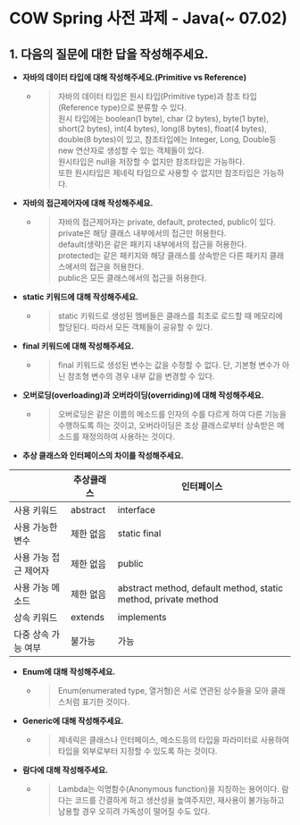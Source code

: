 # COW Spring 사전 과제 - Java(~ 07.02)

## 1. 다음의 질문에 대한 답을 작성해주세요.

- **자바의 데이터 타입에 대해 작성해주세요.(Primitive vs Reference)**
  - > 자바의 데이터 타입은 원시 타입(Primitive type)과 참조 타입(Reference type)으로 분류할 수 있다.</br>원시 타입에는 boolean(1 byte), char (2 bytes), byte(1 byte), short(2 bytes), int(4 bytes), long(8 bytes), float(4 bytes), double(8 bytes)이 있고, 참조타입에는 Integer, Long, Double등 new 연산자로 생성할 수 있는 객체들이 있다.</br>원시타입은 null을 저장할 수 없지만 참조타입은 가능하다.</br>또한 원시타입은 제네릭 타입으로 사용할 수 없지만 참조타입은 가능하다.

- **자바의 접근제어자에 대해 작성해주세요.**
  - > 자바의 접근제어자는 private, default, protected, public이 있다.</br>private은 해당 클래스 내부에서의 접근만 허용한다.</br>default(생략)은 같은 패키지 내부에서의 접근을 허용한다.</br>protected는 같은 패키지와 해당 클래스를 상속받은 다른 패키지 클래스에서의 접근을 허용한다.</br>public은 모든 클래스에서의 접근을 허용한다.

- **static 키워드에 대해 작성해주세요.**
  - > static 키워드로 생성된 멤버들은 클래스를 최초로 로드할 때 메모리에 할당된다. 따라서 모든 객체들이 공유할 수 있다.

- **final 키워드에 대해 작성해주세요.**
  - > final 키워드로 생성된 변수는 값을 수정할 수 없다. 단, 기본형 변수가 아닌 참조형 변수의 경우 내부 값을 변경할 수 있다.

- **오버로딩(overloading)과 오버라이딩(overriding)에 대해 작성해주세요.**
  - > 오버로딩은 같은 이름의 메소드를 인자의 수를 다르게 하여 다른 기능을 수행하도록 하는 것이고, 오버라이딩은 조상 클래스로부터 상속받은 메소드를 재정의하여 사용하는 것이다.

- **추상 클래스와 인터페이스의 차이를 작성해주세요.**

|              | 추상클래스   | 인터페이스                                                         |
|--------------|---------|---------------------------------------------------------------|
| 사용 키워드       | abstract | interface                                                     |
| 사용 가능한 변수    | 제한 없음   | static final                                                  |
| 사용 가능 접근 제어자 | 제한 없음   | public                                                        |
| 사용 가능 메소드    | 제한 없음   | abstract method, default method, static method, private method |
| 상속 키워드       | extends | implements                                                    |
| 다중 상속 가능 여부  | 불가능     | 가능                                                            |

- **Enum에 대해 작성해주세요.**
  - > Enum(enumerated type, 열거형)은 서로 연관된 상수들을 모아 클래스처럼 표기한 것이다.

- **Generic에 대해 작성해주세요.**
  - > 제네릭은 클래스나 인터페이스, 메소드등의 타입을 파라미터로 사용하여 타입을 외부로부터 지정할 수 있도록 하는 것이다.

- **람다에 대해 작성해주세요.**
  - > Lambda는 익명함수(Anonymous function)을 지칭하는 용어이다. 람다는 코드를 간결하게 하고 생산성을 높여주지만, 재사용이 불가능하고 남용할 경우 오히려 가독성이 떨어질 수도 있다.
